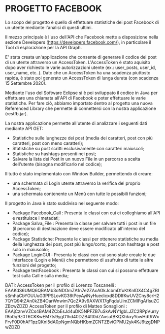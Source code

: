 # PROGETTO FACEBOOK

Lo scopo del progetto è quello di effettuare statistiche dei post Facebook di un utente mediante l'analisi di questi ultimi.

Il mezzo principale è l'uso dell'API che Facebook mette a disposizione nella sezione Developers (https://developers.facebook.com/), in particolare il Tool di esplorazione per la API Graph.

E' stata creata un'applicazione che consente di generare il codice dei post di un utente attraverso un AccessToken. L'AccessToken è stato aquisito dopo aver richiesto le varie autorizzazioni utente (ex.: user_posts, user_id, user_name, etc..). Dato che un AccessToken ha una scadenza piuttosto rapida, è stato poi generato un AccessToken di lunga durata (con scadenza 15 Settembre 2020).

Mediante l'uso del Software Eclipse si è poi sviluppato il codice in Java per effettuare una chiamata all'API di Facebook e poter effettuare le varie statistiche.
Per fare ciò, abbiamo importato dentro al progetto una nuova Referenced Library che permette di connettersi con la nostra applicazione (restfb.jar).

La nostra applicazione permette all'utente di analizzare i seguenti dati mediante API GET:

- Statistiche sulle lunghezze dei post (media dei caratteri, post con più caratteri, post con meno caratteri);
- Statistiche su post scritti esclusivamente con caratteri maiuscoli;
- Statistiche su hashtags presenti nei post;
- Salvare la lista dei Post in un nuovo File in un percorso a scelta dell'utente (bisogna modificarlo nel codice);

Il tutto è stato implementato con Window Builder, permettendo di creare:
- una schermata di Login utente attraverso la verifica del proprio AccessToken;
- una schermata contenente un Menù con tutte le possibili funzioni;

Il progetto in Java è stato suddiviso nel seguente modo:
- Package Facebook_Call : Presenta le classi con cui ci colleghiamo all'API e restituisce i metadati;
- Package Salva_File : Presenta la classe per salvare tutti i post in un file (il percorso di destinazione deve essere modificato all'interno del codice);
- Package Statistiche: Presente le classi per ottenere statistiche su media della lunghezza dei post, post più lungo/corto, post con hashtags e post solo in maiuscolo;
- Package LoginGUI : Presenta le classi con cui sono state create le due interfacce (Login e Menù) che permettono di usufruire di tutte le altre funzioni del progetto;
- Package testFacebook : Presenta le classi con cui si possono effettuare test sulla Call e sulla media;






DATI:
AccessToken per il profilo di Lorenzo Toscanelli : EAAKdS6UMQ6QBAMb3oNDOmZA1n7e2ZAoAGkJcbmDfuKtKnIDX4C4gZBIsSmhaCbYOUUuG3PPSLovKG36tPeyAyiNyHuedicxd8DDlfKwUVZCny8crH27QYQ94tZAn0kZB4OarWnwim7QcZA9v9AXWX17gFqduUlmZCMIFgAfIsuZCZBcwZDZD
AccessToken per il profilo di Matteo Sonaglioni : EAAjCznvVZCs4BAM4ZCbEsJd4uDK5NPFZB7uSkAvNY1gbLJZC2RPpVurryf8o0q9z0T6CKKwEM7ts9ygO1hd40DZB4ft0dZAxsutBKQXhkxyYowHdtRWxFrvF0D0hAF1pzQKnI5dA0pNgmNQbHKbmZCNTZBviOPMU2yk4KJ6tzgDNPwZDZD

